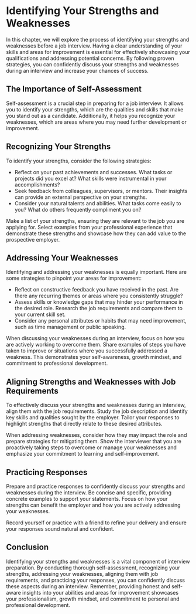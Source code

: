 Identifying Your Strengths and Weaknesses
====================================================

In this chapter, we will explore the process of identifying your strengths and weaknesses before a job interview. Having a clear understanding of your skills and areas for improvement is essential for effectively showcasing your qualifications and addressing potential concerns. By following proven strategies, you can confidently discuss your strengths and weaknesses during an interview and increase your chances of success.

**The Importance of Self-Assessment**
-------------------------------------

Self-assessment is a crucial step in preparing for a job interview. It allows you to identify your strengths, which are the qualities and skills that make you stand out as a candidate. Additionally, it helps you recognize your weaknesses, which are areas where you may need further development or improvement.

**Recognizing Your Strengths**
------------------------------

To identify your strengths, consider the following strategies:

* Reflect on your past achievements and successes. What tasks or projects did you excel at? What skills were instrumental in your accomplishments?
* Seek feedback from colleagues, supervisors, or mentors. Their insights can provide an external perspective on your strengths.
* Consider your natural talents and abilities. What tasks come easily to you? What do others frequently compliment you on?

Make a list of your strengths, ensuring they are relevant to the job you are applying for. Select examples from your professional experience that demonstrate these strengths and showcase how they can add value to the prospective employer.

**Addressing Your Weaknesses**
------------------------------

Identifying and addressing your weaknesses is equally important. Here are some strategies to pinpoint your areas for improvement:

* Reflect on constructive feedback you have received in the past. Are there any recurring themes or areas where you consistently struggle?
* Assess skills or knowledge gaps that may hinder your performance in the desired role. Research the job requirements and compare them to your current skill set.
* Consider any personal attributes or habits that may need improvement, such as time management or public speaking.

When discussing your weaknesses during an interview, focus on how you are actively working to overcome them. Share examples of steps you have taken to improve or situations where you successfully addressed a weakness. This demonstrates your self-awareness, growth mindset, and commitment to professional development.

**Aligning Strengths and Weaknesses with Job Requirements**
-----------------------------------------------------------

To effectively discuss your strengths and weaknesses during an interview, align them with the job requirements. Study the job description and identify key skills and qualities sought by the employer. Tailor your responses to highlight strengths that directly relate to these desired attributes.

When addressing weaknesses, consider how they may impact the role and prepare strategies for mitigating them. Show the interviewer that you are proactively taking steps to overcome or manage your weaknesses and emphasize your commitment to learning and self-improvement.

**Practicing Responses**
------------------------

Prepare and practice responses to confidently discuss your strengths and weaknesses during the interview. Be concise and specific, providing concrete examples to support your statements. Focus on how your strengths can benefit the employer and how you are actively addressing your weaknesses.

Record yourself or practice with a friend to refine your delivery and ensure your responses sound natural and confident.

**Conclusion**
--------------

Identifying your strengths and weaknesses is a vital component of interview preparation. By conducting thorough self-assessment, recognizing your strengths, addressing your weaknesses, aligning them with job requirements, and practicing your responses, you can confidently discuss these aspects during an interview. Remember, providing honest and self-aware insights into your abilities and areas for improvement showcases your professionalism, growth mindset, and commitment to personal and professional development.
